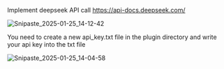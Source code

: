Implement deepseek API call 
https://api-docs.deepseek.com/

![Snipaste_2025-01-25_14-12-42](https://github.com/user-attachments/assets/0c360a6b-b2e1-4912-a299-8aa612f77338)


You need to create a new api_key.txt file in the plugin directory and write your api key into the txt file

![Snipaste_2025-01-25_14-04-58](https://github.com/user-attachments/assets/943f1b8b-cf3d-4263-98cd-4180972e8c68)
